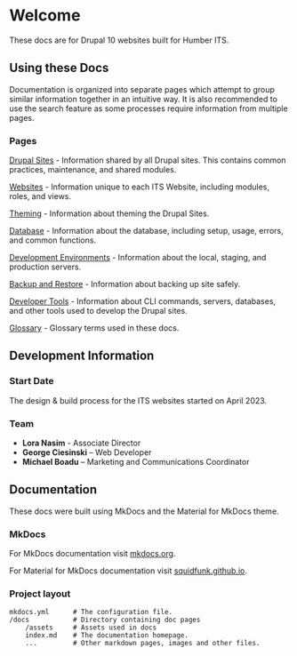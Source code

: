 # Welcome

These docs are for Drupal 10 websites built for Humber ITS. 

## Using these Docs

Documentation is organized into separate pages which attempt to group similar information together in an intuitive way. It is also recommended to use the search feature as some processes require information from multiple pages. 

### Pages

[Drupal Sites](./drupal-sites.md) - Information shared by all Drupal sites. This contains common practices, maintenance, and shared modules.

[Websites](./websites.md) - Information unique to each ITS Website, including modules, roles, and views.

[Theming](./theming.md) - Information about theming the Drupal Sites.

[Database](./database.md) - Information about the database, including setup, usage, errors, and common functions.

[Development Environments](./development-environments.md) - Information about the local, staging, and production servers.

[Backup and Restore](./backup-restore.md) - Information about backing up site safely.

[Developer Tools](./developer-tools.md) - Information about CLI commands, servers, databases, and other tools used to develop the Drupal sites. 

[Glossary](./glossary.md) - Glossary terms used in these docs. 

## Development Information

### Start Date

The design & build process for the ITS websites started on April 2023. 

### Team

* **Lora Nasim** - Associate Director
* **George Ciesinski** – Web Developer
* **Michael Boadu** – Marketing and Communications Coordinator 

## Documentation

These docs were built using MkDocs and the Material for MkDocs theme.

### MkDocs

For MkDocs documentation visit [mkdocs.org](https://www.mkdocs.org).

For Material for MkDocs documentation visit [squidfunk.github.io](https://squidfunk.github.io/mkdocs-material/getting-started/).


### Project layout

    mkdocs.yml      # The configuration file.
    /docs           # Directory containing doc pages
        /assets     # Assets used in docs
        index.md    # The documentation homepage.
        ...         # Other markdown pages, images and other files.

